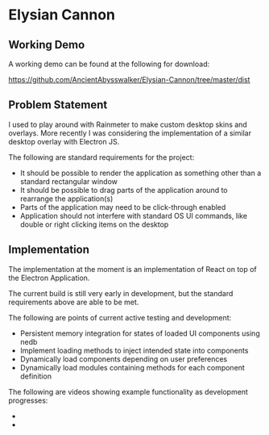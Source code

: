 # Elysian Cannon

## Working Demo
A working demo can be found at the following for download:

https://github.com/AncientAbysswalker/Elysian-Cannon/tree/master/dist

## Problem Statement
I used to play around with Rainmeter to make custom desktop skins and overlays. More recently I was considering the implementation of a similar desktop overlay with Electron JS.

The following are standard requirements for the project:

* It should be possible to render the application as something other than a standard rectangular window
* It should be possible to drag parts of the application around to rearrange the application(s)
* Parts of the application may need to be click-through enabled
* Application should not interfere with standard OS UI commands, like double or right clicking items on the desktop

## Implementation

The implementation at the moment is an implementation of React on top of the Electron Application.

The current build is still very early in development, but the standard requirements above are able to be met.

The following are points of current active testing and development:

* Persistent memory integration for states of loaded UI components using nedb
* Implement loading methods to inject intended state into components
* Dynamically load components depending on user preferences
* Dynamically load modules containing methods for each component definition

The following are videos showing example functionality as development progresses:

-
-
